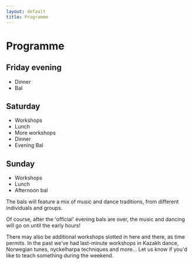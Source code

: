 ```yaml
---
layout: default
title: Programme
---
```

# Programme

## Friday evening	

* Dinner
* Bal 
 		

## Saturday	

* Workshops 
* Lunch
* More workshops
* Dinner
* Evening Bal
		

## Sunday	
* Workshops
* Lunch
* Afternoon bal

		
The bals will feature a mix of music and dance traditions, from different individuals and groups.

Of course, after the 'official' evening bals are over, the music and dancing will go on until the early hours!
		
There may also be additional workshops slotted in here and there, as time permits. In the past we’ve had last-minute workshops in Kazakh dance, Norwegian tunes, nyckelharpa techniques and more... Let us know if you'd like to teach something during the weekend.